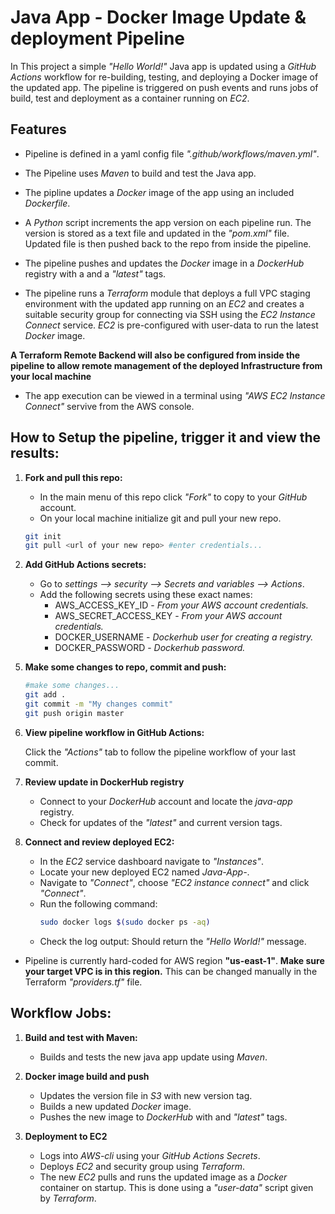 # Java App - Docker Image Update & deployment Pipeline

In This project a simple *"Hello World!"* Java app is updated using a *GitHub Actions* workflow for re-building, testing, and deploying a Docker image of the updated app.
The pipeline is triggered on push events and runs jobs of build, test and deployment as a container running on *EC2*.

## Features

- Pipeline is defined in a yaml config file *".github/workflows/maven.yml"*.

- The Pipeline uses *Maven* to build and test the Java app.

- The pipline updates a *Docker* image of the app using an included *Dockerfile*.

- A *Python* script increments the app version on each pipeline run. The version is stored as a text file and updated in the *"pom.xml"* file. Updated file is then pushed back to the repo from inside the pipeline.

- The pipeline pushes and updates the *Docker* image in a *DockerHub* registry with a *<version>* and a *"latest"* tags.

- The pipeline runs a *Terraform* module that deploys a full VPC staging environment with the updated app running on an *EC2* and creates a suitable security group for connecting via SSH using the *EC2 Instance Connect* service. *EC2* is pre-configured with user-data to run the latest *Docker* image.

**A Terraform Remote Backend will also be configured from inside the pipeline to allow remote management of the deployed Infrastructure from your local machine**

- The app execution can be viewed in a terminal using *"AWS EC2 Instance Connect"* servive from the AWS console.


## How to Setup the pipeline, trigger it and view the results:

1. **Fork and pull this repo:**
    - In the main menu of this repo click *"Fork"* to copy to your *GitHub* account.
    - On your local machine initialize git and pull your new repo.

    ``` bash
    git init
    git pull <url of your new repo> #enter credentials...

    ```

2. **Add GitHub Actions secrets:**
    - Go to *settings --> security --> Secrets and variables --> Actions*.
    - Add the following secrets using these exact names:
      * AWS_ACCESS_KEY_ID - *From your AWS account credentials.*
      * AWS_SECRET_ACCESS_KEY - *From your AWS account credentials.*
      * DOCKER_USERNAME - *Dockerhub user for creating a registry.*
      * DOCKER_PASSWORD - *Dockerhub password.*

<!-- 3. **Create Terraform remote backend and app version file:**
    - Log in to your AWS account.
    - Navigate to *S3* and create a bucket named *"javaapp-terraform-backend"*.
    - Create the folder path *"global/s3/"* for the *Terraform* remote state file.
    - Create file *"/global/java_app_version.txt"* with the text *"Java App Version: 1.0.0"*. -->

<!-- 4. **Create DynamoDB table for state locking:**
    - Navigate to *DynamoDB* service dashboard.
    - Create a new table named *"terraform-lock"* with partition key *"LockID"*. -->

5. **Make some changes to repo, commit and push:**
   ``` bash
   #make some changes...
   git add .
   git commit -m "My changes commit"
   git push origin master

   ```

6. **View pipeline workflow in GitHub Actions:**

    Click the *"Actions"* tab to follow the pipeline workflow of your last commit.

7. **Review update in DockerHub registry**
    - Connect to your *DockerHub* account and locate the *java-app* registry.
    - Check for updates of the *"latest"* and current version tags.

8. **Connect and review deployed EC2:**
    - In the *EC2* service dashboard navigate to *"Instances"*.
    - Locate your new deployed EC2 named *Java-App-<version>*.
    - Navigate to *"Connect"*, choose *"EC2 instance connect"* and click *"Connect"*.
    - Run the following command:
      ``` bash
      sudo docker logs $(sudo docker ps -aq)

      ```
    - Check the log output: Should return the *"Hello World!"* message.

* Pipeline is currently hard-coded for AWS region **"us-east-1"**.
  **Make sure your target VPC is in this region.** This can be changed manually in the Terraform *"providers.tf"* file.


## Workflow Jobs:

1. **Build and test with Maven:**
   - Builds and tests the new java app update using *Maven*.

2. **Docker image build and push**
   - Updates the version file in *S3* with new version tag.
   - Builds a new updated *Docker* image.
   - Pushes the new image to *DockerHub* with *<version>* and *"latest"* tags.

3. **Deployment to EC2**
   - Logs into *AWS-cli* using your *GitHub Actions Secrets*.
   - Deploys *EC2* and security group using *Terraform*.
   - The new *EC2* pulls and runs the updated image as a *Docker* container on startup.
   This is done using a *"user-data"* script given by *Terraform*.
